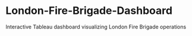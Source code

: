 # London-Fire-Brigade-Dashboard
Interactive Tableau dashboard visualizing London Fire Brigade operations
